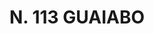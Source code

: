 ---
title: "N. 113 GUAIABO"
plant-name: "N. 113"
plant-number: "113"
plant-img1: "/assets/img/plant113_verso.jpg"
plant-img2: "/assets/img/plant113.jpg"
plant-xml: "/assets/xml/plant113.xml"
plant-title: "N. 113 GUAIABO"
plant-taxon-link: ""
plant-taxon-content: ""
layout: single-xml
---